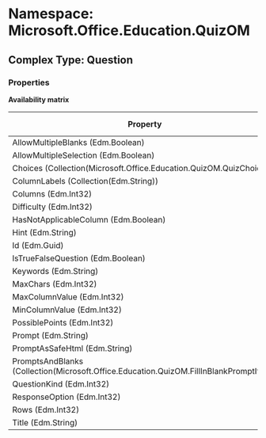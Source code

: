 # Namespace: Microsoft.Office.Education.QuizOM

## Complex Type: Question

### Properties

**Availability matrix**

Property | SPO | SP 2019 | SP 2016 | SP 2013
----------|:---:|:-------:|:-------:|:-------
AllowMultipleBlanks (Edm.Boolean) | ❌ | ❌ | ❌ | ✅
AllowMultipleSelection (Edm.Boolean) | ❌ | ❌ | ❌ | ✅
Choices (Collection(Microsoft.Office.Education.QuizOM.QuizChoice)) | ❌ | ❌ | ❌ | ✅
ColumnLabels (Collection(Edm.String)) | ❌ | ❌ | ❌ | ✅
Columns (Edm.Int32) | ❌ | ❌ | ❌ | ✅
Difficulty (Edm.Int32) | ❌ | ❌ | ❌ | ✅
HasNotApplicableColumn (Edm.Boolean) | ❌ | ❌ | ❌ | ✅
Hint (Edm.String) | ❌ | ❌ | ❌ | ✅
Id (Edm.Guid) | ❌ | ❌ | ❌ | ✅
IsTrueFalseQuestion (Edm.Boolean) | ❌ | ❌ | ❌ | ✅
Keywords (Edm.String) | ❌ | ❌ | ❌ | ✅
MaxChars (Edm.Int32) | ❌ | ❌ | ❌ | ✅
MaxColumnValue (Edm.Int32) | ❌ | ❌ | ❌ | ✅
MinColumnValue (Edm.Int32) | ❌ | ❌ | ❌ | ✅
PossiblePoints (Edm.Int32) | ❌ | ❌ | ❌ | ✅
Prompt (Edm.String) | ❌ | ❌ | ❌ | ✅
PromptAsSafeHtml (Edm.String) | ❌ | ❌ | ❌ | ✅
PromptsAndBlanks (Collection(Microsoft.Office.Education.QuizOM.FillInBlankPromptItem)) | ❌ | ❌ | ❌ | ✅
QuestionKind (Edm.Int32) | ❌ | ❌ | ❌ | ✅
ResponseOption (Edm.Int32) | ❌ | ❌ | ❌ | ✅
Rows (Edm.Int32) | ❌ | ❌ | ❌ | ✅
Title (Edm.String) | ❌ | ❌ | ❌ | ✅
